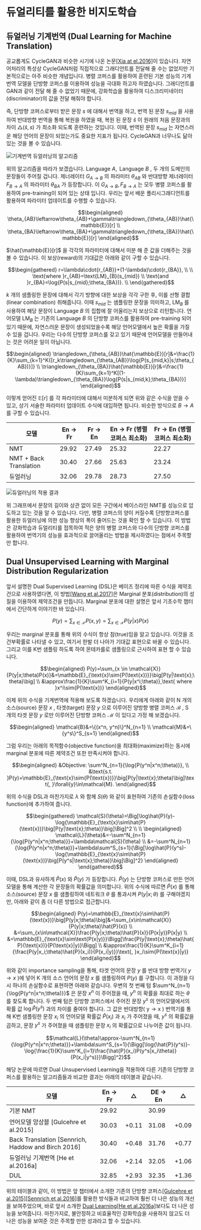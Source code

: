 # 듀얼리티를 활용한 비지도학습

## 듀얼러닝 기계번역 (Dual Learning for Machine Translation)
  
공교롭게도 CycleGAN과 비슷한 시기에 나온 논문[[Xia at el.2016]](https://arxiv.org/pdf/1611.00179.pdf)이 있습니다. 자연어처리의 특성상 CycleGAN처럼 직접적으로 그래디언트를 전달해 줄 수는 없었지만 기본적으로는 아주 비슷한 개념입니다. 병렬 코퍼스를 활용하여 훈련된 기본 성능의 기게 번역 모델을 단방향 코퍼스를 이용하여 성능을 극대화 하고자 하였습니다. 그래디언트를 GAN과 같이 전달 해 줄 수 없었기 때문에, 강화학습을 활용하여 디스크리미네이터(discriminator)의 값을 전달 해줘야 합니다.

즉, 단방향 코퍼스로부터 받은 문장 $s$ 에 대해서 번역을 하고, 번역 된 문장 $s_{mid}$ 을 사용하여 반대방향 번역을 통해 복원을 하였을 때, 복원 된 문장 $\hat{s}$ 이 원래의 처음 문장과의 차이 $\triangle(\hat{s}, s)$ 가 최소화 되도록 훈련하는 것입니다. 이때, 번역된 문장 $s_{mid}$ 는 자연스러운 해당 언어의 문장이 되었는가도 중요한 지표가 됩니다. CycleGAN과 너무나도 닮아있는 것을 볼 수 있습니다.

![기계번역 듀얼러닝의 알고리즘](../assets/rl-dual-learning-1.png)

위의 알고리즘을 따라가 보겠습니다. $\text{Language }A,\text{ Language }B$ , 두 개의 도메인의 문장들이 주어질 겁니다. 제너레이터 $G_{A \rightarrow B}$ 의 파라미터 $\theta_{AB}$ 와 반대방향 제너레이터 $F_{B \rightarrow A}$ 의 파라미터 $\theta_{BA}$ 가 등장합니다. 이 $G_{A \rightarrow B}, F_{B \rightarrow A}$ 는 모두 병렬 코퍼스를 활용하여 pre-training이 되어 있는 상태 입니다. 우리는 앞서 배운 폴리시그래디언트를 활용하여 파라미터 업데이트를 수행할 수 있습니다.

$$\begin{aligned}
\theta_{AB}\leftarrow\theta_{AB}+\gamma\triangledown_{\theta_{AB}}\hat{\mathbb{E}}[r] \\
\theta_{BA}\leftarrow\theta_{BA}+\gamma\triangledown_{\theta_{BA}}\hat{\mathbb{E}}[r]
\end{aligned}$$

 $\hat{\mathbb{E}}[r]$ 을 각각의 파라미터에 대해서 미분 해 준 값을 더해주는 것을 볼 수 있습니다. 이 보상(reward)의 기대값은 아래와 같이 구할 수 있습니다.

$$\begin{gathered}
r=\lambda\cdot{r_{AB}}+(1-\lambda)\cdot{r_{BA}}, \\
\\
\text{where }r_{AB}=\text{LM}_{B}(s_{mid}) \\
\text{and }r_{BA}=\log{P(s|s_{mid};\theta_{BA})}. \\
\end{gathered}$$

$k$ 개의 샘플링한 문장에 대해서 각기 방향에 대한 보상을 각각 구한 후, 이를 선형 결합(linear combination) 취해줍니다. 이때 $s_{mid}$ 는 샘플링한 문장을 의미하고, $\text{LM}_B$ 를 사용하여 해당 문장이 $\text{Language }B$ 의 집합에 잘 어울리는지 보상으로 리턴합니다. 언어모델 $\text{LM}_B$ 는 기존의 $\text{Language }B$ 의 단방향 코퍼스를 활용하여 pre-training 되어 있기 때문에, 자연스러운 문장이 생성되었을수록 해당 언어모델에서 높은 확률을 가질 수 있을 겁니다. 우리는 다수의 단방향 코퍼스를 갖고 있기 때문에 언어모델을 만들어내는 것은 어려운 일이 아닙니다.

$$\begin{aligned}
\triangledown_{\theta_{AB}}\hat{\mathbb{E}}[r]&=\frac{1}{K}\sum_{k=1}^K{[r_k\triangledown_{\theta_{AB}}\log{P(s_{mid,k}|s;\theta_{AB})}]} \\
\triangledown_{\theta_{BA}}\hat{\mathbb{E}}[r]&=\frac{1}{K}\sum_{k=1}^K[(1-\lambda)\triangledown_{\theta_{BA}}\log{P(s|s_{mid,k};\theta_{BA})}]
\end{aligned}$$

이렇게 얻어진 $\mathbb{E}[r]$ 를 각 파라미터에 대해서 미분하게 되면 위와 같은 수식을 얻을 수 있고, 상기 서술한 파라미터 업데이트 수식에 대입하면 됩니다. 비슷한 방식으로 $B \rightarrow A$ 를 구할 수 있습니다.

|모델|En $\rightarrow$ Fr|Fr $\rightarrow$ En|En $\rightarrow$ Fr (병렬코퍼스 최소화)|Fr $\rightarrow$ En (병렬코퍼스 최소화)|
|-|-|-|-|-|
|NMT|29.92|27.49|25.32|22.27|
|NMT + Back Translation|30.40|27.66|25.63|23.24|
|듀얼러닝|32.06|29.78|28.73|27.50|

<!--
![](../assets/rl-dual-learning-2.png)
-->

![듀얼러닝의 적용 결과](../assets/rl-dual-learning-3.png)

위 그래프에서 문장의 길이와 상관 없이 모든 구간에서 베이스라인 NMT를 성능으로 압도하고 있는 것을 알 수 있습니다. 다만, 병렬 코퍼스의 양이 커질수록 단방향코퍼스를 활용한 듀얼러닝에 의한 성능 향상의 폭이 줄어드는 것을 확인 할 수 있습니다. 이 방법은 강화학습과 듀얼리티를 접목하여 적은 양의 병렬 코퍼스와 다수의 단방향 코퍼스를 활용하여 번역기의 성능을 효과적으로 끌어올리는 방법을 제시하였다는 점에서 주목할 만 합니다.

## Dual Unsupervised Learning with Marginal Distribution Regularization

앞서 설명한 Dual Supervised Learning (DSL)은 베이즈 정리에 따른 수식을 제약조건으로 사용하였다면, 이 방법[[Wang et al.2017]](https://www.microsoft.com/en-us/research/wp-content/uploads/2017/11/17041-72820-1-SM.pdf)은 Marginal 분포(distribution)의 성질을 이용하여 제약조건을 만듭니다. <comment> Marginal 분포에 대한 설명은 앞서 기초수학 챕터에서 간단하게 이야기한 바 있습니다. </comment>

$$P(y)=\sum_{x \in \mathcal{X}}{P(x,y)}=\sum_{x \in \mathcal{X}}{P(y|x)P(x)}$$

우리는 marginal 분포를 통해 위의 수식이 항상 참(true)임을 알고 있습니다. 이것을 조건부확률로 나타낼 수 있고, 여기서 한발 더 나아가 기대값 표현으로 바꿀 수 있습니다. 그리고 이를 K번 샘플링 하도록 하여 몬테카를로 샘플링으로 근사하여 표현 할 수 있습니다.

$$\begin{aligned}
P(y)=\sum_{x \in \mathcal{X}}{P(y|x;\theta)P(x)}&=\mathbb{E}_{\text{x}\sim{P(\text{x})}}\big[P(y|\text{x};\theta)\big] \\
&\approx\frac{1}{K}\sum^K_{i=1}{P(y|x^i;\theta)},\text{ where }x^i\sim{P(\text{x})}
\end{aligned}$$

이제 위의 수식을 기계번역에 적용해 보도록 하겠습니다. 우리에게 아래와 같이 N 개의 소스(source) 문장 $x$ , 타겟(target) 문장 $y$ 으로 이루어진 양방향 병렬 코퍼스 $\mathcal{B}$ , S 개의 타겟 문장 $y$ 로만 이루어진 단방향 코퍼스 $\mathcal{M}$ 이 있다고 가정 해 보겠습니다.

$$\begin{aligned}
\mathcal{B}&=\{(x^n, y^n)\}^N_{n=1} \\
\mathcal{M}&=\{y^s\}^S_{s=1}
\end{aligned}$$

그럼 우리는 아래의 목적함수(objective function)을 최대화(maximize)하는 동시에 marginal 분포에 따른 제약조건 또한 만족시켜야 합니다.

$$\begin{aligned}
&Objective: \sum^N_{n=1}{\log{P(y^n|x^n;\theta)}}, \\
&\text{s.t. }P(y)=\mathbb{E}_{\text{x}\sim{P(\text{x})}}\big[P(y|\text{x};\theta)\big]\text{, }\forall{y}\in\mathcal{M}.
\end{aligned}$$

위의 수식을 DSL과 마찬가지로 $\lambda$ 와 함께 $S(\theta)$ 와 같이 표현하여 기존의 손실함수(loss function)에 추가하여 줍니다.

$$\begin{gathered}
\mathcal{S}(\theta)=\Big[\log\hat{P}(y)-\log{\mathbb{E}_{\text{x}\sim\hat{P}(\text{x})}\big[P(y|\text{x};\theta)}\big]\Big]^2 \\
\\
\begin{aligned}
\mathcal{L}(\theta)&=-\sum^N_{n=1}{\log{P(y^n|x^n;\theta)}}+\lambda\mathcal{S}(\theta) \\
&=-\sum^N_{n=1}{\log{P(y^n|x^n;\theta)}}+\lambda\sum^S_{s=1}{\Big[\log\hat{P}(y^s)-\log{\mathbb{E}_{\text{x}\sim\hat{P}(\text{x})}\big[P(y^s|\text{x};\theta)}\big]\Big]^2}
\end{aligned}
\end{gathered}$$

이때, DSL과 유사하게 $\hat{P}(x)$ 와 $\hat{P}(y)$ 가 등장합니다. $\hat{P}(y)$ 는 단방향 코퍼스로 만든 언어모델을 통해 계산한 각 문장들의 확률값을 의미합니다. 위의 수식에 따르면 $\hat{P}(x)$ 를 통해 소스(source) 문장 $x$ 를 샘플링하여 네트워크 $\theta$ 를 통과시켜 $P(y|x;\theta)$ 를 구해야겠지만, 아래와 같이 좀 더 다른 방법으로 접근합니다.

$$\begin{aligned}
P(y)=\mathbb{E}_{\text{x}\sim\hat{P}(\text{x})}\big[P(y|x;\theta)\big]&=\sum_{x\in\mathcal{X}}{P(y|x;\theta)\hat{P}(x)} \\
&=\sum_{x\in\mathcal{X}}\frac{P(y|x;\theta)\hat{P}(x)}{P(x|y)}P(x|y) \\
&=\mathbb{E}_{\text{x}\sim\text{P(x|y)}}\Bigg[\frac{P(y|\text{x};\theta)\hat{P}(\text{x})}{P(\text{x}|y)}\Bigg] \\
&\approx\frac{1}{K}\sum^K_{i=1}{\frac{P(y|x_i;\theta)\hat{P}(x_i)}{P(x_i|y)}}\text{, }x_i\sim{P(\text{x}|y)}
\end{aligned}$$

위와 같이 importance sampling을 통해, 타겟 언어의 문장 $y$ 를 반대 방향 번역기( $y\rightarrow{x}$ )에 넣어 K 개의 소스 언어의 문장 $x$ 를 샘플링하여 $P(y)$ 를 구합니다. 이 과정을 다시 하나의 손실함수로 표현하면 아래와 같습니다. 우변의 첫 번째 텀 $\sum^N_{n=1}{\log{P(y^n|x^n;\theta)}}$ 은 문장 $x^n$ 이 주어졌을 때, $y^n$ 의 확률을 최대로 하는 $\theta$ 를 찾도록 합니다. 두 번째 텀은 단방향 코퍼스에서 주어진 문장 $y^s$ 의 언어모델에서의 확률 값 $\log{\hat{P}(y^s)}$ 과의 차이를 줄여야 합니다. 그 값은 반대방향( $\text{y}\rightarrow\text{x}$ ) 번역기를 통해 K번 샘플링한 문장 $x_i$ 의 언어모델 확률값 $\hat{P}(x_i)$ 과 $x_i$ 가 주어졌을 때, $y^s$ 의 확률값을 곱하고, 문장 $y^s$ 가 주어졌을 때 샘플링한 문장 $x_i$ 의 확률값으로 나누어준 값이 됩니다.

$$\mathcal{L}(\theta)\approx-\sum^N_{n=1}{\log{P(y^n|x^n;\theta)}}+\lambda\sum^S_{s=1}{\Bigg[\log{\hat{P}(y^s)}-\log{\frac{1}{K}\sum^K_{i=1}\frac{\hat{P}(x_i)P(y^s|x_i\theta)}{P(x_i|y^s)}}\Bigg]^2}$$

해당 논문에 따르면 Dual Unsupervised Learning을 적용하여 다른 기존의 단방향 코퍼스를 활용하는 알고리즘들과 비교한 결과는 아래의 테이블과 같습니다.

|모델|En $\rightarrow$ Fr| $\triangle$ |DE $\rightarrow$ En| $\triangle$ |
|-|-|-|-|-|
|기본 NMT|29.92||30.99||
|언어모델 앙상블 [Gulcehre et al.2015]|30.03|+0.11|31.08|+0.09|
|Back Translation [Sennrich, Haddow and Birch 2016]|30.40|+0.48|31.76|+0.77|
|듀얼러닝 기계번역 [He et al.2016a]|32.06|+2.14|32.05|+1.06|
|DUL|32.85|+2.93|32.35|+1.36|

<!--
![](../assets/duality-dul-eval.png)
-->

위의 테이블과 같이, 이 방법은 앞 챕터에서 소개한 기존의 단방향 코퍼스[[Gulcehre et al.2015]](https://arxiv.org/abs/1503.03535)[[Sennrich et al.2016]](https://arxiv.org/abs/1511.06709)를 활용한 방식들과 비교하여 훨씬 더 나은 성능의 개선을 보여주었으며, 바로 앞서 소개한 [Dual Learning[He et al.2016a]](https://arxiv.org/pdf/1611.00179.pdf)보다도 더 나은 성능을 보여줍니다. 마찬가지로, 불안정하고 비효율적인 강화학습을 사용하지 않고도 더 나은 성능을 보여준 것은 주목할 만한 성과라고 할 수 있습니다.

<!--
### 쉬어가기: 임포턴스 샘플링 (Importance Sampling)

Importance 샘플링은 기존의 샘플링하던 분포가 아닌 다른 분포에서 샘플링을 하는 것을 이릅니다. 따라서 윗변과 아랫변에 샘플링하고자 하는 분포 q를 곱해주게 됩니다.

$$\begin{gathered}
\begin{aligned}
\mathbb{E}_{\text{x}\sim{p(\text{x})}}\big[f(\text{x})\big]&=\int_{x}{f(x)p(x)}{dx} \\
&=\int_{x}{\Big( f(x)\frac{p(x)}{q(x)}\Big)\cdot{q(x)}}{dx} \\
&=\mathbb{E}_{\text{x}\sim{q(\text{x})}}\Big[f(\text{x})\frac{p(\text{x})}{q(\text{x})}\Big],
\end{aligned} \\
\forall{q}\text{ (pdf) s.t. }q(x)=0\implies{p(x)=0} \\
\\
w(x)=\frac{p(x)}{q(x)} \\
\begin{aligned}
\mathbb{E}_{\text{x}\sim{q(\text{x})}}\Big[f(\text{x})\frac{p(\text{x})}{q(\text{x})}\Big]&\approx\frac{1}{k}\sum_{i=1}^{k}{f(x_i)\frac{p(x_i)}{q(x_i)}} \\
&=\frac{1}{k}\sum_{i=1}^{k}{f(x_i)w(x_i)} \\
\end{aligned} \\
\text{where }x_i\sim{q(\text{x})}.
\end{gathered}$$
-->
